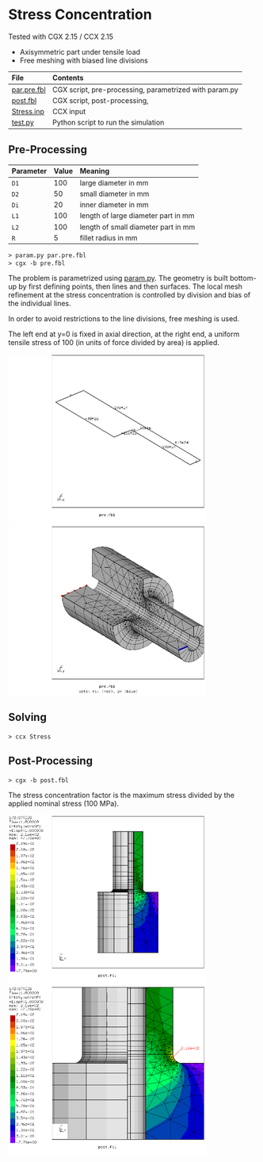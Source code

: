 # Stress Concentration
Tested with CGX 2.15 / CCX 2.15

+ Axisymmetric part under tensile load
+ Free meshing with biased line divisions

File                           | Contents    
 :-------------                | :-------------
 [par.pre.fbl](par.pre.fbl)    | CGX script, pre-processing, parametrized with param.py
 [post.fbl](post.fbl)          | CGX script, post-processing,
 [Stress.inp](Stress.inp)      | CCX input
 [test.py](test.py)            | Python script to run the simulation

## Pre-Processing

| Parameter | Value | Meaning                             |
| :-------- |  :--- | :-------------                      |
| `D1`      | 100   | large diameter in mm                |
| `D2`      | 50    | small diameter in mm                |
| `Di`      | 20    | inner diameter in mm                |
| `L1`      | 100   | length of large diameter part in mm |
| `L2`      | 100   | length of small diameter part in mm |
| `R`       | 5     | fillet radius in mm                 |

```
> param.py par.pre.fbl
> cgx -b pre.fbl
```

The problem is parametrized using [param.py](../../Scripts/param.py). The geometry is built bottom-up by first defining points, then lines and then surfaces. The local mesh refinement at the stress concentration is controlled by division and bias of the individual lines.

In order to avoid restrictions to the line divisions, free meshing is used.

The left end at y=0 is fixed in axial direction, at the right end, a uniform tensile stress of 100 (in units of force divided by area) is applied.

<img src="Refs/div.png" width="400"><img src="Refs/mesh.png" width="400">

## Solving

```
> ccx Stress
```

## Post-Processing

```
> cgx -b post.fbl
```
The stress concentration factor is the maximum stress divided by the applied nominal stress (100 MPa).

<img src="Refs/worstps.png" width="400" title="Worst principal stress"><img src="Refs/worstps-zoom.png"  width="400" title="Worst principal stress">
